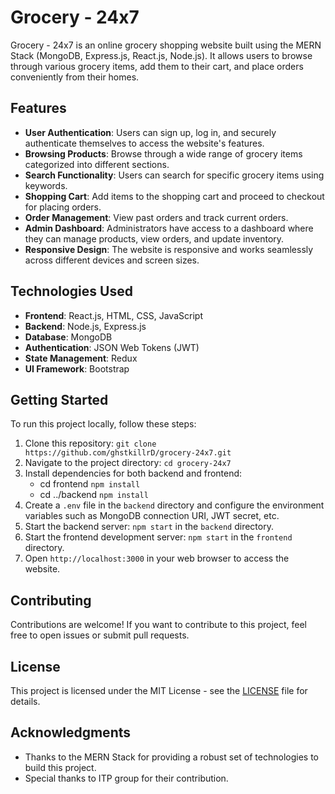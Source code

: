 # Grocery - 24x7

Grocery - 24x7 is an online grocery shopping website built using the MERN Stack (MongoDB, Express.js, React.js, Node.js). It allows users to browse through various grocery items, add them to their cart, and place orders conveniently from their homes.

## Features

- **User Authentication**: Users can sign up, log in, and securely authenticate themselves to access the website's features.
- **Browsing Products**: Browse through a wide range of grocery items categorized into different sections.
- **Search Functionality**: Users can search for specific grocery items using keywords.
- **Shopping Cart**: Add items to the shopping cart and proceed to checkout for placing orders.
- **Order Management**: View past orders and track current orders.
- **Admin Dashboard**: Administrators have access to a dashboard where they can manage products, view orders, and update inventory.
- **Responsive Design**: The website is responsive and works seamlessly across different devices and screen sizes.

## Technologies Used

- **Frontend**: React.js, HTML, CSS, JavaScript
- **Backend**: Node.js, Express.js
- **Database**: MongoDB
- **Authentication**: JSON Web Tokens (JWT)
- **State Management**: Redux
- **UI Framework**: Bootstrap

## Getting Started

To run this project locally, follow these steps:

1. Clone this repository: `git clone https://github.com/ghstkillrD/grocery-24x7.git`
2. Navigate to the project directory: `cd grocery-24x7`
3. Install dependencies for both backend and frontend:
    - cd frontend
        `npm install`
    - cd ../backend
        `npm install`
4. Create a `.env` file in the `backend` directory and configure the environment variables such as MongoDB connection URI, JWT secret, etc.
5. Start the backend server: `npm start` in the `backend` directory.
6. Start the frontend development server: `npm start` in the `frontend` directory.
7. Open `http://localhost:3000` in your web browser to access the website.

## Contributing

Contributions are welcome! If you want to contribute to this project, feel free to open issues or submit pull requests.

## License

This project is licensed under the MIT License - see the [LICENSE](LICENSE) file for details.

## Acknowledgments

- Thanks to the MERN Stack for providing a robust set of technologies to build this project.
- Special thanks to ITP group for their contribution.
